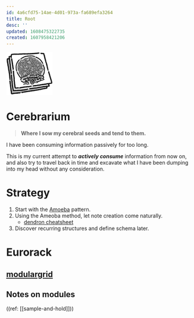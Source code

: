 ```yaml
---
id: 4a6cfd75-14ae-4d01-973a-fa689efa3264
title: Root
desc: ''
updated: 1608475322735
created: 1607958421206
---
```



![](/assets/images/2020-12-20-14-44-18.png)
# Cerebrarium

> **Where I sow my cerebral seeds and tend to them.**

I have been consuming information passively for too long.

This is my current attempt to _**actively consume**_ information from now on,
and also try to travel back in time and excavate what I have been dumping into my head without any consideration.

# Strategy

1. Start with the [Amoeba](https://www.dendron.so/notes/e780000d-c784-4945-8e42-35218a3ecf10.html) pattern.
2. Using the Ameoba method, let note creation come naturally.
    - [dendron cheatsheet](https://www.dendron.so/notes/f9540bb6-7a5a-46db-ae7c-e1a606f28c73.html)
3. Discover recurring structures and define schema later.

# Eurorack

## [modulargrid](https://www.modulargrid.net/e/racks/command_center/153381)

## Notes on modules

((ref: [[sample-and-hold]]))
